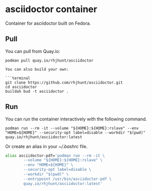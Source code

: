 # asciidoctor container

Container for asciidoctor built on Fedora.

## Pull

You can pull from Quay.io:

```terminal
podman pull quay.io/rhjhunt/asciidoctor

You can also build your own:

```terminal
git clone https://github.com/rhjhunt/asciidoctor.git
cd asciidoctor
buildah bud -t asciidoctor .
```

## Run

You can run the container interactively with the following command.

```terminal
podman run --rm -it --volume "${HOME}:${HOME}:rslave" --env "HOME=${HOME}" --security-opt label=disable --workdir "$(pwd)" quay.io/rhjhunt/asciidoctor:latest
```

Or create an alias in your _~/.bashrc_ file.

```bash
alias asciidoctor-pdf='podman run --rm -it \
        --volume "${HOME}:${HOME}:rslave" \
        --env "HOME=${HOME}" \
        --security-opt label=disable \
        --workdir "$(pwd)" \
        --entrypoint /usr/bin/asciidoctor-pdf \
        quay.io/rhjhunt/asciidoctor:latest'
```
